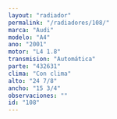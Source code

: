 ```yaml
---
layout: "radiador"
permalink: "/radiadores/108/"
marca: "Audi"
modelo: "A4"
ano: "2001"
motor: "L4 1.8"
transmision: "Automática"
parte: "432631"
clima: "Con clima"
alto: "24 7/8"
ancho: "15 3/4"
observaciones: ""
id: "108"
---
```


